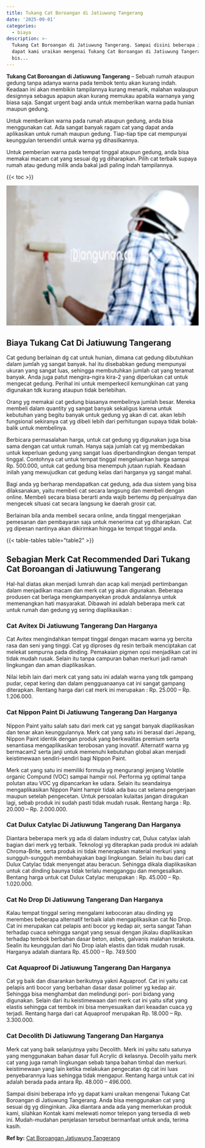 ```yaml
---
title: Tukang Cat Boroangan di Jatiuwung Tangerang
date: '2025-09-01'
categories:
  - biaya
description: >-
  Tukang Cat Boroangan di Jatiuwung Tangerang. Sampai disini beberapa info yg
  dapat kami uraikan mengenai Tukang Cat Boroangan di Jatiuwung Tangerang. Anda
  bis...
---
```


**Tukang Cat Boroangan di Jatiuwung Tangerang** – Sebuah rumah ataupun gedung tanpa adanya warna pada tembok tentu akan kurang indah. Keadaan ini akan membikin tampilannya kurang menarik, malahan walaupun designnya sebagus apapun akan kurang memukau apabila warnanya yang biasa saja. Sangat urgent bagi anda untuk memberikan warna pada hunian maupun gedung.

Untuk memberikan warna pada rumah ataupun gedung, anda bisa menggunakan cat. Ada sangat banyak ragam cat yang dapat anda aplikasikan untuk rumah maupun gedung. Tiap-tiap tipe cat mempunyai keunggulan tersendiri untuk warna yg dihasilkannya.

Untuk pemberian warna pada tempat tinggal ataupun gedung, anda bisa memakai macam cat yang sesuai dg yg diharapkan. Pilih cat terbaik supaya rumah atau gedung milik anda bakal jadi paling indah tampilannya.

{{< toc >}}

![Tukang Cat Boroangan di Jatiuwung Tangerang](/images/jasa-cat-murah34.png)

## Biaya Tukang Cat Di Jatiuwung Tangerang

Cat gedung berlainan dg cat untuk hunian, dimana cat gedung dibutuhkan dalam jumlah yg sangat banyak. hal itu disebabkan gedung mempunyai ukuran yang sangat luas, sehingga membutuhkan jumlah cat yang teramat banyak. Anda juga patut mengira-ngira kira-2 yang diperlukan cat untuk mengecat gedung. Perihal ini untuk memperkecil kemungkinan cat yang digunakan tdk kurang ataupun tidak berlebihan.

Orang yg memakai cat gedung biasanya membelinya jumlah besar. Mereka membeli dalam quantity yg sangat banyak sekaligus karena untuk kebutuhan yang begitu banyak untuk gedung yg akan di cat. akan lebih fungsional sekiranya cat yg dibeli lebih dari perhitungan supaya tidak bolak-balik untuk membelinya.

Berbicara permasalahan harga, untuk cat gedung yg digunakan juga bisa sama dengan cat untuk rumah. Hanya saja jumlah cat yg membedakan untuk keperluan gedung yang sangat luas diperbandingkan dengan tempat tinggal. Contohnya cat untuk tempat tinggal mengeluarkan harga sampai Rp. 500.000, untuk cat gedung bisa menempuh jutaan rupiah. Keadaan inilah yang mewujudkan cat gedung kelas dari harganya yg sangat mahal.

Bagi anda yg berharap mendapatkan cat gedung, ada dua sistem yang bisa dilaksanakan, yaitu membeli cat secara langsung dan membeli dengan online. Membeli secara biasa berarti anda wajib bertemu dg penjualnya dan mengecek situasi cat secara langsung ke daerah grosir cat.

Berlainan bila anda membeli secara online, anda tinggal mengerjakan pemesanan dan pembayaran saja untuk menerima cat yg diharapkan. Cat yg dipesan nantinya akan dikirimkan hingga ke tempat tinggal anda.

{{< table-tables table="table2" >}}

## Sebagian Merk Cat Recommended Dari Tukang Cat Boroangan di Jatiuwung Tangerang

Hal-hal diatas akan menjadi lumrah dan acap kali menjadi pertimbangan dalam menjadikan macam dan merk cat yg akan digunakan. Beberapa produsen cat berlaga mengkampanyekan produk andalannya untuk memenangkan hati masyarakat. Dibawah ini adalah beberapa merk cat untuk rumah dan gedung yg sering diaplikasikan :

### Cat Avitex Di Jatiuwung Tangerang Dan Harganya

Cat Avitex mengindahkan tempat tinggal dengan macam warna yg bercita rasa dan seni yang tinggi. Cat yg diproses dg resin terbaik menciptakan cat melekat sempurna pada dinding. Pemakaian pigmen opsi menjadikan cat ini tidak mudah rusak. Selain itu tanpa campuran bahan merkuri jadi ramah lingkungan dan aman diaplikasikan.

Nilai lebih lain dari merk cat yang satu ini adalah warna yang tdk gampang pudar, cepat kering dan dalam pengguanaanya cat ini sangat gampang diterapkan. Rentang harga dari cat merk ini merupakan : Rp. 25.000 – Rp. 1.206.000.

### Cat Nippon Paint Di Jatiuwung Tangerang Dan Harganya

Nippon Paint yaitu salah satu dari merk cat yg sangat banyak diaplikasikan dan tenar akan keunggulannya. Merk cat yang satu ini berasal dari Jepang, Nippon Paint identik dengan produk yang berkwalitas premium serta senantiasa mengaplikasikan terobosan yang inovatif. Alternatif warna yg bermacam2 serta janji untuk memenuhi kebutuhan global akan menjadi keistimewaan sendiri-sendiri bagi Nippon Paint.

Merk cat yang satu ini memiliki formula yg mengurangi jenjang Volatile organic Compund (VOC) sampai hampir nol. Performa yg optimal tanpa polutan atau VOC yg dipancarkan ke udara. Selain itu seandainya mengaplikasikan Nippon Paint hampir tidak ada bau cat selama pengerjaan maupun setelah pengecetan. Untuk persoalan kulaitas jangan diragukan lagi, sebab produk ini sudah pasti tidak mudah rusak. Rentang harga : Rp. 20.000 – Rp. 2.000.000.

### Cat Dulux Catylac Di Jatiuwung Tangerang Dan Harganya

Diantara beberapa merk yg ada di dalam industry cat, Dulux catylax ialah bagian dari merk yg terbaik. Teknologi yg diterapkan pada produk ini adalah Chroma-Brite, serta produk ini tidak menerapkan material merkuri yang sungguh-sungguh membahayakan bagi lingkungan. Selain itu bau dari cat Dulux Catylac tidak menyengat atau beracun. Sehingga dikala diaplikasikan untuk cat dinding baunya tidak terlalu mengganggu dan mengesalkan. Bentang harga untuk cat Dulux Catylac merupakan : Rp. 45.000 – Rp. 1.020.000.

### Cat No Drop Di Jatiuwung Tangerang Dan Harganya

Kalau tempat tinggal sering mengalami kebocoran atau dinding yg merembes beberapa alternatif terbaik ialah mengaplikasikan cat No Drop. Cat ini merupakan cat pelapis anti bocor yg kedap air, serta sangat Tahan terhadap cuaca sehingga sangat yang sesuai dengan jikalau diaplikasikan terhadap tembok berbahan dasar beton, asbes, galvanis malahan terakota. Sealin itu keunggulan dari No Drop ialah elastis dan tidak mudah rusak. Harganya adalah diantara Rp. 45.000 – Rp. 749.500

### Cat Aquaproof Di Jatiuwung Tangerang Dan Harganya

Cat yg baik dan disarankan berikutnya yakni Aquaproof. Cat ini yaitu cat pelapis anti bocor yang berbahan dasar dasar polimer yg kedap air. Sehingga bisa menghambat dan melindungi pori- pori bidang yang digunakan. Selain dari itu keistimewaan dari merk cat ini yaitu sifat yang elastis sehingga cat tembok ini bisa menyesuaikan dari keaadan cuaca yg terjadi. Rentang harga dari cat Aquaproof merupakan Rp. 18.000 – Rp. 3.300.000.

### Cat Decolith Di Jatiuwung Tangerang Dan Harganya

Merk cat yang baik selanjutnya yaitu Decolith. Merk ini yaitu satu satunya yang menggunakan bahan dasar full Acrylic di kelasnya. Decolih yaitu merk cat yang juga ramah lingkungan sebab tanpa bahan timbal dan merkuri. keistimewaan yang lain ketika melakukan pengecatan dg cat ini luas penyebarannya luas sehingga tidak mengapur. Rentang harga untuk cat ini adalah berada pada antara Rp. 48.000 – 496.000.

Sampai disini beberapa info yg dapat kami uraikan mengenai Tukang Cat Boroangan di Jatiuwung Tangerang. Anda bisa menggunakan cat yang sesuai dg yg diinginkan. Jika diantara anda ada yang memerlukan produk kami, silahkan Kontak kami melewati nomor telepon yang tersedia di web ini. Mudah-mudahan penjelasan tersebut bermanfaat untuk anda, terima kasih.

**Ref by:** [Cat Boroangan Jatiuwung Tangerang](https://id.wikipedia.org/wiki/Cat)
